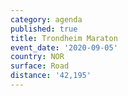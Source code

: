 ```yaml
---
category: agenda
published: true
title: Trondheim Maraton
event_date: '2020-09-05'
country: NOR
surface: Road
distance: '42,195'
---
```

